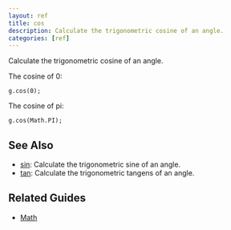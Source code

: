 ```yaml
---
layout: ref
title: cos
description: Calculate the trigonometric cosine of an angle.
categories: [ref]
---
```

Calculate the trigonometric cosine of an angle.

The cosine of 0:

    g.cos(0);

The cosine of pi:

    g.cos(Math.PI);

## See Also
- [sin](sin.html): Calculate the trigonometric sine of an angle.
- [tan](tan.html): Calculate the trigonometric tangens of an angle.

## Related Guides
- [Math](../guide/math.html)
